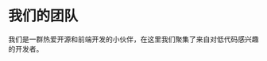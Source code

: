 <script setup>
import { VPTeamMembers } from 'vitepress/theme'

const members = [
  {
    avatar: 'https://www.github.com/jackysoft.png',
    name: '河畔一角',
    title: 'Creator',
    links: [
      { icon: 'github', link: 'https://github.com/JackySoft' },
    ]
  },
  {
    avatar: 'https://www.github.com/waiterxiaoyy.png',
    name: 'waiterxiaoyy',
    title: 'Developer',
    links: [
      { icon: 'github', link: 'https://github.com/waiterxiaoyy' },
    ]
  },
  
]
</script>

# 我们的团队

我们是一群热爱开源和前端开发的小伙伴，在这里我们聚集了来自对低代码感兴趣的开发者。

<VPTeamMembers size="small" :members="members" />
